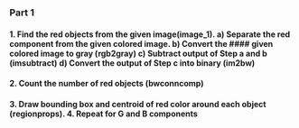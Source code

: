 ### Part 1 


#### 1. Find the red objects from the given image(image_1). a) Separate the red component from the given colored image. b) Convert the #### given colored image to gray (rgb2gray) c) Subtract output of Step a and b (imsubtract) d) Convert the output of Step c into binary (im2bw)

#### 2. Count the number of red objects (bwconncomp)

#### 3. Draw bounding box and centroid of red color around each object (regionprops). 4. Repeat for G and B components
